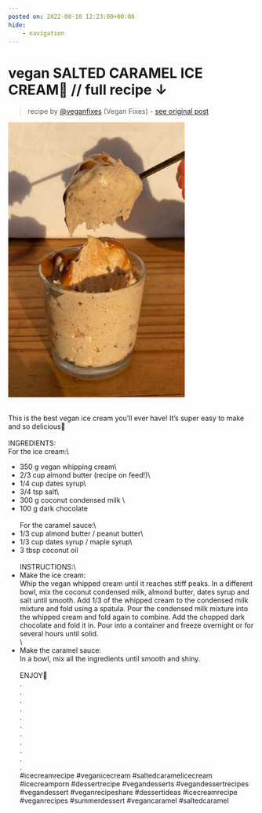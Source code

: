 ```yaml
---
posted on: 2022-08-10 12:23:00+00:00
hide:
    - navigation
---
```


# vegan SALTED CARAMEL ICE CREAM🧡 // full recipe ↓  

> recipe by [@veganfixes](https://www.instagram.com/veganfixes/) 
(Vegan Fixes) - [see original post](https://instagram.com/p/ChFCz4npAT6)

![](../img/veganfixes_10-08-2022_1208.png)

\
This is the best vegan ice cream you’ll ever have! It’s super easy to make and so delicious🤩 \
\
INGREDIENTS:\
For the ice cream:\
- 350 g vegan whipping cream\
- 2/3 cup almond butter (recipe on feed!)\
- 1/4 cup dates syrup\
- 3/4 tsp salt\
- 300 g coconut condensed milk \
- 100 g dark chocolate\
\
For the caramel sauce:\
- 1/3 cup almond butter / peanut butter\
- 1/3 cup dates syrup / maple syrup\
- 3 tbsp coconut oil\
\
INSTRUCTIONS:\
- Make the ice cream:\
Whip the vegan whipped cream until it reaches stiff peaks. In a different bowl, mix the coconut condensed milk, almond butter, dates syrup and salt until smooth. Add 1/3 of the whipped cream to the condensed milk mixture and fold using a spatula. Pour the condensed milk mixture into the whipped cream and fold again to combine. Add the chopped dark chocolate and fold it in. Pour into a container and freeze overnight or for several hours until solid. \
\
- Make the caramel sauce:\
In a bowl, mix all the ingredients until smooth and shiny.\
\
ENJOY🧡\
.\
.\
.\
.\
.\
.\
.\
.\
.\
.\
.\
\#icecreamrecipe \#veganicecream \#saltedcaramelicecream \#icecreamporn \#dessertrecipe \#vegandesserts \#vegandessertrecipes \#vegandessert \#veganrecipeshare \#dessertideas \#icecreamrecipe \#veganrecipes \#summerdessert \#vegancaramel \#saltedcaramel 